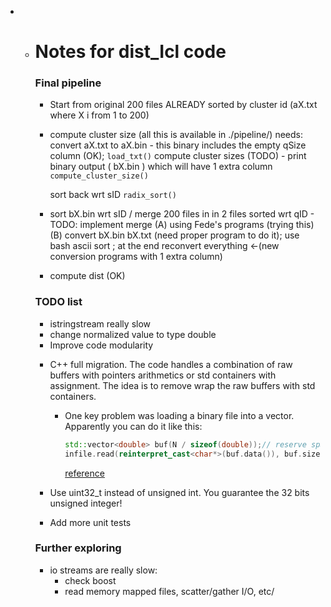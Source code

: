 * * # Notes for dist_Icl code
  
    ### Final pipeline
  
    * Start from original 200 files ALREADY sorted by cluster id  (aX.txt where X i from 1 to 200)
  
    * compute cluster size (all this is available in ./pipeline/)
      needs: convert aX.txt to aX.bin - this binary includes the empty qSize column (OK);  `load_txt()`
      compute cluster sizes (TODO) - print binary output ( bX.bin ) which will have 1 extra column `compute_cluster_size()`
  
      sort back wrt sID `radix_sort()`
  
    * sort bX.bin wrt sID / merge 200 files in in 2 files sorted wrt qID - TODO: implement merge
      (A) using Fede's programs (trying this)
       (B) convert bX.bin bX.txt (need proper program to do it); use  bash  ascii sort ; at the end reconvert everything <-(new conversion  programs with 1 extra column)
  
    * compute dist (OK)
  
    
  
    ### TODO list
  
    * istringstream really slow
    * change normalized value to type double
    * Improve code modularity
  
    - C++ full migration. The code handles a combination of raw buffers with pointers arithmetics or std containers with assignment. The idea is to remove wrap the raw buffers with std containers. 
  
      - One key problem was loading a binary file into a vector. Apparently you can do it like this:
  
        ```cpp
        std::vector<double> buf(N / sizeof(double));// reserve space for N/8 doubles
        infile.read(reinterpret_cast<char*>(buf.data()), buf.size()*sizeof(double)); // or &buf[0] for C++98
        ```
  
        [reference](https://stackoverflow.com/questions/28707928/how-to-efficiently-read-a-binary-file-into-a-vector-c)
  
    - Use uint32_t instead of unsigned int. You guarantee the 32 bits unsigned integer!
  
    - Add more unit tests
  
    
  
    ### Further exploring
  
    * io streams are really slow:
      * check boost
      * read memory mapped files, scatter/gather I/O, etc/